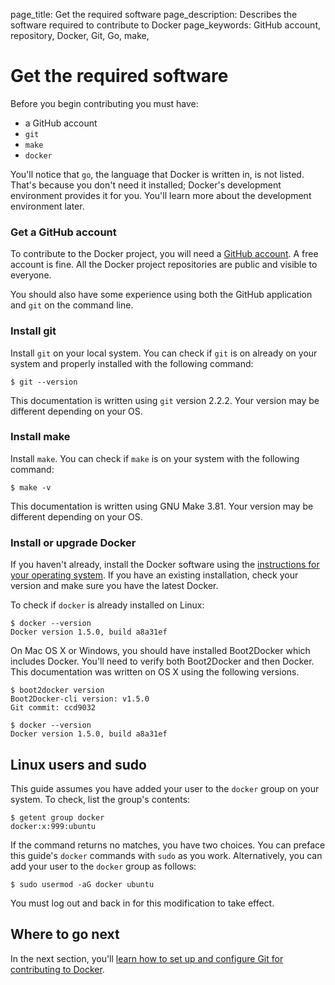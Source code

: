 page_title: Get the required software
page_description: Describes the software required to contribute to Docker
page_keywords: GitHub account, repository, Docker, Git, Go, make, 

# Get the required software

Before you begin contributing you must have:

*  a GitHub account
* `git`
* `make` 
* `docker`

You'll notice that `go`, the language that Docker is written in, is not listed.
That's because you don't need it installed; Docker's development environment
provides it for you. You'll learn more about the development environment later.

### Get a GitHub account

To contribute to the Docker project, you will need a <a
href="https://github.com" target="_blank">GitHub account</a>. A free account is
fine. All the Docker project repositories are public and visible to everyone.

You should also have some experience using both the GitHub application and `git`
on the command line. 

### Install git

Install `git` on your local system. You can check if `git` is on already on your
system and properly installed with the following command:

    $ git --version 


This documentation is written using `git` version 2.2.2. Your version may be
different depending on your OS.

### Install make

Install `make`. You can check if `make` is on your system with the following
command:

    $ make -v 

This documentation is written using GNU Make 3.81. Your version may be different
depending on your OS.

### Install or upgrade Docker 

If you haven't already, install the Docker software using the 
<a href="/installation" target="_blank">instructions for your operating system</a>.
If you have an existing installation, check your version and make sure you have
the latest Docker. 

To check if `docker` is already installed on Linux:

    $ docker --version
    Docker version 1.5.0, build a8a31ef

On Mac OS X or Windows, you should have installed Boot2Docker which includes
Docker. You'll need to verify both Boot2Docker and then Docker. This
documentation was written on OS X using the following versions.

    $ boot2docker version
    Boot2Docker-cli version: v1.5.0
    Git commit: ccd9032

    $ docker --version
    Docker version 1.5.0, build a8a31ef

## Linux users and sudo

This guide assumes you have added your user to the `docker` group on your system.
To check, list the group's contents:

    $ getent group docker
    docker:x:999:ubuntu

If the command returns no matches, you have two choices. You can preface this
guide's `docker` commands with `sudo` as you work. Alternatively, you can add
your user to the `docker` group as follows:

    $ sudo usermod -aG docker ubuntu

You must log out and back in for this modification to take effect.


## Where to go next

In the next section, you'll [learn how to set up and configure Git for
contributing to Docker](/project/set-up-git/).
